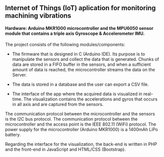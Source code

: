 ## Internet of Things (IoT) aplication for monitoring machining vibrations

#### Hardware: Arduino MKR1000 microcontroller and the MPU6050 sensor module that contains a triple axis Gyroscope & Accelerometer IMU.

The project consists of the following modules/components:
- The firmware that is designed in C (Arduino IDE). Its purpose is to manipulate the sensors and collect the data that is generated. 
Chunks of data are stored in a FIFO buffer in the sensors, and when a sufficient amount of data is reached, the microcontroller streams the data on the Server.

- The data is stored in a database and the user can export a CSV file.

- The interface of the app where the acquired data is visualized in real-time.
The visualization contains the accelerations and gyros that occurs in all axis and are captured from the sensors.

The communication protocol between the microcontroller and the sensors is the I2C bus protocol.
The communication protocol between the microcontroller and the access point is the IEEE 802.11 (WiFi) protocol.
The power supply for the microcontroller (Arduino MKR1000) is a 1400mAh LiPo battery.

Regarding the interface for the visualization, the back-end is written in PHP and the front-end in JavaScript and HTML/CSS (Bootstrap).
